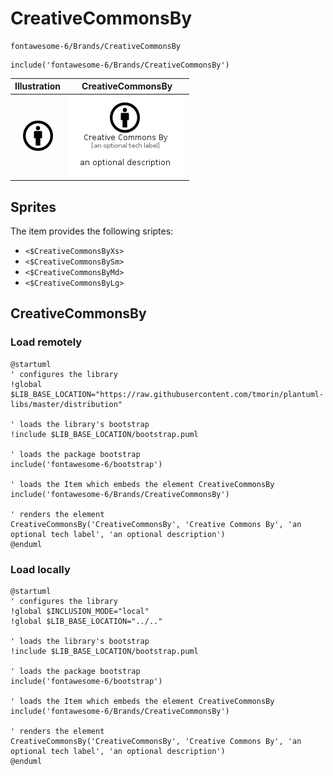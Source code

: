 # CreativeCommonsBy


```text
fontawesome-6/Brands/CreativeCommonsBy
```

```text
include('fontawesome-6/Brands/CreativeCommonsBy')
```



| Illustration | CreativeCommonsBy |
| :---: | :---: |
| ![illustration for Illustration](../../fontawesome-6/Brands/CreativeCommonsBy.png) | ![illustration for CreativeCommonsBy](../../fontawesome-6/Brands/CreativeCommonsBy.Local.png) |



## Sprites
The item provides the following sriptes:

- `<$CreativeCommonsByXs>`
- `<$CreativeCommonsBySm>`
- `<$CreativeCommonsByMd>`
- `<$CreativeCommonsByLg>`





## CreativeCommonsBy

### Load remotely
```plantuml
@startuml
' configures the library
!global $LIB_BASE_LOCATION="https://raw.githubusercontent.com/tmorin/plantuml-libs/master/distribution"

' loads the library's bootstrap
!include $LIB_BASE_LOCATION/bootstrap.puml

' loads the package bootstrap
include('fontawesome-6/bootstrap')

' loads the Item which embeds the element CreativeCommonsBy
include('fontawesome-6/Brands/CreativeCommonsBy')

' renders the element
CreativeCommonsBy('CreativeCommonsBy', 'Creative Commons By', 'an optional tech label', 'an optional description')
@enduml
```

### Load locally
```plantuml
@startuml
' configures the library
!global $INCLUSION_MODE="local"
!global $LIB_BASE_LOCATION="../.."

' loads the library's bootstrap
!include $LIB_BASE_LOCATION/bootstrap.puml

' loads the package bootstrap
include('fontawesome-6/bootstrap')

' loads the Item which embeds the element CreativeCommonsBy
include('fontawesome-6/Brands/CreativeCommonsBy')

' renders the element
CreativeCommonsBy('CreativeCommonsBy', 'Creative Commons By', 'an optional tech label', 'an optional description')
@enduml
```

